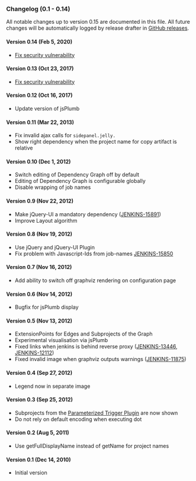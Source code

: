 ### Changelog (0.1 - 0.14)

All notable changes up to version 0.15 are documented in this file. All future changes will be automatically
logged by release drafter in [GitHub releases](https://github.com/jenkinsci/depgraph-view-plugin/releases).  


#### Version 0.14 (Feb 5, 2020)

-   [Fix security vulnerability](https://jenkins.io/security/advisory/2019-07-11/)

#### Version 0.13 (Oct 23, 2017)

-   [Fix security vulnerability](https://jenkins.io/security/advisory/2017-10-23/)

#### Version 0.12 (Oct 16, 2017)

-   Update version of jsPlumb

#### Version 0.11 (Mar 22, 2013)

-   Fix invalid ajax calls for `sidepanel.jelly.`
-   Show right dependency when the project name for copy artifact is relative

#### Version 0.10 (Dec 1, 2012)

-   Switch editing of Dependency Graph off by default
-   Editing of Dependency Graph is configurable globally
-   Disable wrapping of job names

#### Version 0.9 (Nov 22, 2012)

-   Make jQuery-UI a mandatory dependency
    ([JENKINS-15891](https://issues.jenkins-ci.org/browse/JENKINS-15891))
-   Improve Layout algorithm

#### Version 0.8 (Nov 19, 2012)

-   Use jQuery and jQuery-UI Plugin
-   Fix problem with Javascript-Ids from job-names
    [JENKINS-15850](https://issues.jenkins-ci.org/browse/JENKINS-15850)

#### Version 0.7 (Nov 16, 2012)

-   Add ability to switch off graphviz rendering on configuration page

#### Version 0.6 (Nov 14, 2012)

-   Bugfix for jsPlumb display

#### Version 0.5 (Nov 13, 2012)

-   ExtensionPoints for Edges and Subprojects of the Graph
-   Experimental visualisation via jsPlumb
-   Fixed links when jenkins is behind reverse proxy
    ([JENKINS-13446](https://issues.jenkins-ci.org/browse/JENKINS-13446),
    [JENKINS-12112](https://issues.jenkins-ci.org/browse/JENKINS-12112))
-   Fixed invalid image when graphviz outputs warnings
    ([JENKINS-11875](https://issues.jenkins-ci.org/browse/JENKINS-11875))

#### Version 0.4 (Sep 27, 2012)

-   Legend now in separate image

#### Version 0.3 (Sep 25, 2012)

-   Subprojects from the [Parameterized Trigger Plugin](https://plugins.jenkins.io/parameterized-trigger)
    are now shown
-   Do not rely on default encoding when executing dot

#### Version 0.2 (Aug 5, 2011)

-   Use getFullDisplayName instead of getName for project names

#### Version 0.1 (Dec 14, 2010)

-   Initial version
